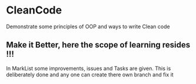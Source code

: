 # CleanCode
Demonstrate some principles of OOP and ways to write Clean code

## Make it Better, here the scope of learning resides !!!
In MarkList some improvements, issues and Tasks are given. This is deliberately done and any one can create there own branch and fix it